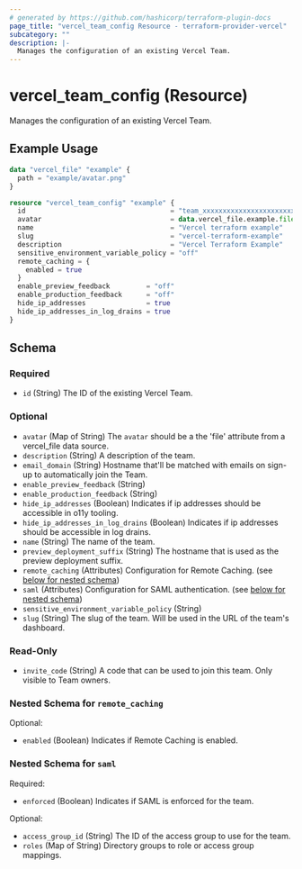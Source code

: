 ```yaml
---
# generated by https://github.com/hashicorp/terraform-plugin-docs
page_title: "vercel_team_config Resource - terraform-provider-vercel"
subcategory: ""
description: |-
  Manages the configuration of an existing Vercel Team.
---
```


# vercel_team_config (Resource)

Manages the configuration of an existing Vercel Team.

## Example Usage

```terraform
data "vercel_file" "example" {
  path = "example/avatar.png"
}

resource "vercel_team_config" "example" {
  id                                    = "team_xxxxxxxxxxxxxxxxxxxxxxxx"
  avatar                                = data.vercel_file.example.file
  name                                  = "Vercel terraform example"
  slug                                  = "vercel-terraform-example"
  description                           = "Vercel Terraform Example"
  sensitive_environment_variable_policy = "off"
  remote_caching = {
    enabled = true
  }
  enable_preview_feedback         = "off"
  enable_production_feedback      = "off"
  hide_ip_addresses               = true
  hide_ip_addresses_in_log_drains = true
}
```

<!-- schema generated by tfplugindocs -->
## Schema

### Required

- `id` (String) The ID of the existing Vercel Team.

### Optional

- `avatar` (Map of String) The `avatar` should be a the 'file' attribute from a vercel_file data source.
- `description` (String) A description of the team.
- `email_domain` (String) Hostname that'll be matched with emails on sign-up to automatically join the Team.
- `enable_preview_feedback` (String)
- `enable_production_feedback` (String)
- `hide_ip_addresses` (Boolean) Indicates if ip addresses should be accessible in o11y tooling.
- `hide_ip_addresses_in_log_drains` (Boolean) Indicates if ip addresses should be accessible in log drains.
- `name` (String) The name of the team.
- `preview_deployment_suffix` (String) The hostname that is used as the preview deployment suffix.
- `remote_caching` (Attributes) Configuration for Remote Caching. (see [below for nested schema](#nestedatt--remote_caching))
- `saml` (Attributes) Configuration for SAML authentication. (see [below for nested schema](#nestedatt--saml))
- `sensitive_environment_variable_policy` (String)
- `slug` (String) The slug of the team. Will be used in the URL of the team's dashboard.

### Read-Only

- `invite_code` (String) A code that can be used to join this team. Only visible to Team owners.

<a id="nestedatt--remote_caching"></a>
### Nested Schema for `remote_caching`

Optional:

- `enabled` (Boolean) Indicates if Remote Caching is enabled.


<a id="nestedatt--saml"></a>
### Nested Schema for `saml`

Required:

- `enforced` (Boolean) Indicates if SAML is enforced for the team.

Optional:

- `access_group_id` (String) The ID of the access group to use for the team.
- `roles` (Map of String) Directory groups to role or access group mappings.
